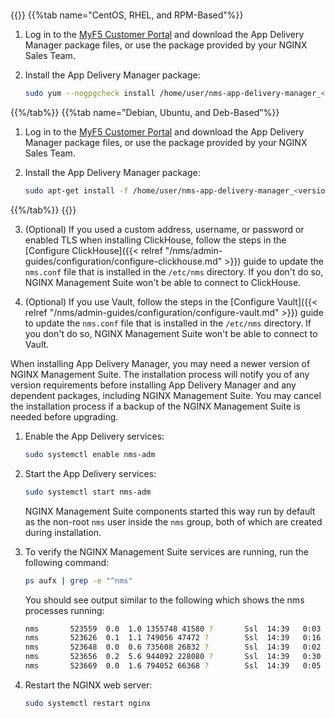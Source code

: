 #
{{<tabs name="install_adm_offline">}}
{{%tab name="CentOS, RHEL, and RPM-Based"%}}

1. Log in to the [MyF5 Customer Portal](https://account.f5.com/myf5) and download the App Delivery Manager package files, or use the package provided by your NGINX Sales Team.

2. Install the App Delivery Manager package:

   ```bash
   sudo yum --nogpgcheck install /home/user/nms-app-delivery-manager_<version>.x86_64.rpm
   ```

{{%/tab%}}
{{%tab name="Debian, Ubuntu, and Deb-Based"%}}

1. Log in to the [MyF5 Customer Portal](https://account.f5.com/myf5) and download the App Delivery Manager package files, or use the package provided by your NGINX Sales Team.

2. Install the App Delivery Manager package:

   ```bash
   sudo apt-get install -f /home/user/nms-app-delivery-manager_<version>_amd64.deb
   ```

{{%/tab%}}
{{</tabs>}}

3. (Optional) If you used a custom address, username, or password or enabled TLS when installing ClickHouse, follow the steps in the [Configure ClickHouse]({{< relref "/nms/admin-guides/configuration/configure-clickhouse.md" >}}) guide to update the `nms.conf` file that is installed in the `/etc/nms` directory. If you don't do so, NGINX Management Suite won't be able to connect to ClickHouse.

1. (Optional) If you use Vault, follow the steps in the [Configure Vault]({{< relref "/nms/admin-guides/configuration/configure-vault.md" >}}) guide to update the `nms.conf` file that is installed in the `/etc/nms` directory. If you don't do so, NGINX Management Suite won't be able to connect to Vault.

When installing App Delivery Manager, you may need a newer version of NGINX Management Suite. The installation process will notify you of any version requirements before installing App Delivery Manager and any dependent packages, including NGINX Management Suite. You may cancel the installation process if a backup of the NGINX Management Suite is needed before upgrading.

1. Enable the App Delivery services:

    ```bash
    sudo systemctl enable nms-adm
    ```

1. Start the App Delivery services:

    ```bash
    sudo systemctl start nms-adm
    ```

    NGINX Management Suite components started this way run by default as the non-root `nms` user inside the `nms` group, both of which are created during installation.

1. To verify the NGINX Management Suite services are running, run the following command:

    ```bash
    ps aufx | grep -e "^nms"
    ```
    You should see output similar to the following which shows the nms processes running:

    ```bash
    nms       523559  0.0  1.0 1355748 41580 ?       Ssl  14:39   0:03 /usr/bin/nms-adm server
    nms       523626  0.1  1.1 749056 47472 ?        Ssl  14:39   0:16 /usr/bin/nms-ingestion
    nms       523648  0.0  0.6 735608 26832 ?        Ssl  14:39   0:02 /usr/bin/nms-integrations
    nms       523656  0.2  5.6 944092 228080 ?       Ssl  14:39   0:30 /usr/bin/nms-dpm
    nms       523669  0.0  1.6 794052 66368 ?        Ssl  14:39   0:05 /usr/bin/nms-core
    ```
    
1. Restart the NGINX web server:

   ```bash
   sudo systemctl restart nginx  
   ```

<!-- Do not remove. Keep this code at the bottom of the include -->
<!-- DOCS-000 -->
